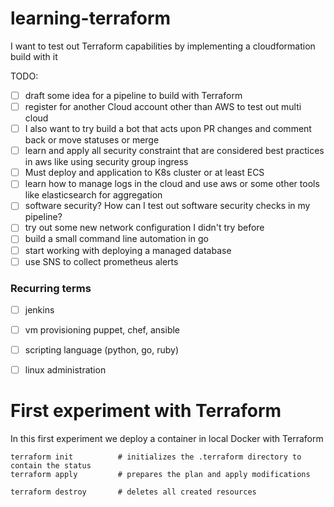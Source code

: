 # learning-terraform
I want to test out Terraform capabilities by implementing a cloudformation build with it

TODO: 
- [ ] draft some idea for a pipeline to build with Terraform
- [ ] register for another Cloud account other than AWS to test out multi cloud
- [ ] I also want to try build a bot that acts upon PR changes and comment back or move statuses or merge
- [ ] learn and apply all security constraint that are considered best practices in aws like using security group ingress 
- [ ] Must deploy and application to K8s cluster or at least ECS
- [ ] learn how to manage logs in the cloud and use aws or some other tools like elasticsearch for aggregation
- [ ] software security? How can I test out software security checks in my pipeline?
- [ ] try out some new network configuration I didn't try before
- [ ] build a small command line automation in go
- [ ] start working with deploying a managed database
- [ ] use SNS to collect prometheus alerts

### Recurring terms
- [ ] jenkins
- [ ] vm provisioning puppet, chef, ansible
- [ ] scripting language (python, go, ruby)
- [ ] linux administration


# First experiment with Terraform

In this first experiment we deploy a container in local Docker with Terraform

```
terraform init          # initializes the .terraform directory to contain the status
terraform apply         # prepares the plan and apply modifications

terraform destroy       # deletes all created resources
```
